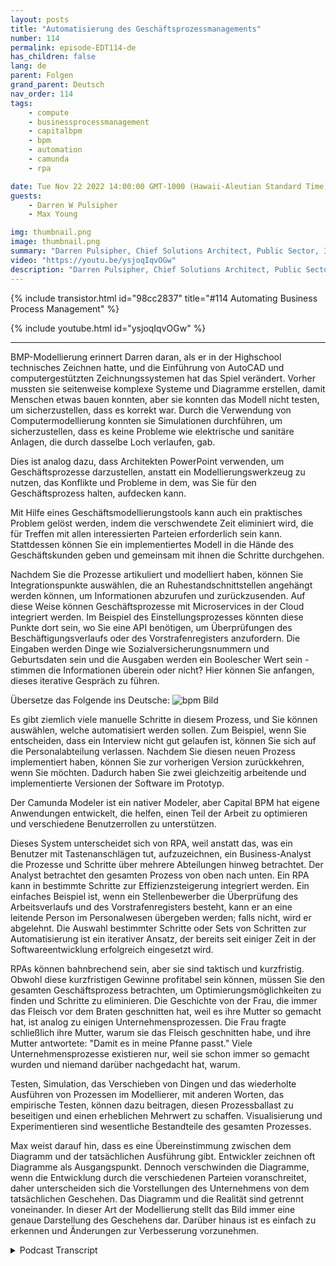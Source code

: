 ```yaml
---
layout: posts
title: "Automatisierung des Geschäftsprozessmanagements"
number: 114
permalink: episode-EDT114-de
has_children: false
lang: de
parent: Folgen
grand_parent: Deutsch
nav_order: 114
tags:
    - compute
    - businessprocessmanagement
    - capitalbpm
    - bpm
    - automation
    - camunda
    - rpa

date: Tue Nov 22 2022 14:00:00 GMT-1000 (Hawaii-Aleutian Standard Time)
guests:
    - Darren W Pulsipher
    - Max Young

img: thumbnail.png
image: thumbnail.png
summary: "Darren Pulsipher, Chief Solutions Architect, Public Sector, Intel, und Max Young, CEO von Capital BPM, diskutieren die Operationalisierung des Geschäftsprozessmanagements mit Modellierungsprogrammen."
video: "https://youtu.be/ysjoqIqvOGw"
description: "Darren Pulsipher, Chief Solutions Architect, Public Sector, Intel, und Max Young, CEO von Capital BPM, diskutieren die Operationalisierung des Geschäftsprozessmanagements mit Modellierungsprogrammen."
---
```


<div>
{% include transistor.html id="98cc2837" title="#114 Automating Business Process Management" %}

{% include youtube.html id="ysjoqIqvOGw" %}
</div>

---

BMP-Modellierung erinnert Darren daran, als er in der Highschool technisches Zeichnen hatte, und die Einführung von AutoCAD und computergestützten Zeichnungssystemen hat das Spiel verändert. Vorher mussten sie seitenweise komplexe Systeme und Diagramme erstellen, damit Menschen etwas bauen konnten, aber sie konnten das Modell nicht testen, um sicherzustellen, dass es korrekt war. Durch die Verwendung von Computermodellierung konnten sie Simulationen durchführen, um sicherzustellen, dass es keine Probleme wie elektrische und sanitäre Anlagen, die durch dasselbe Loch verlaufen, gab.

Dies ist analog dazu, dass Architekten PowerPoint verwenden, um Geschäftsprozesse darzustellen, anstatt ein Modellierungswerkzeug zu nutzen, das Konflikte und Probleme in dem, was Sie für den Geschäftsprozess halten, aufdecken kann.

Mit Hilfe eines Geschäftsmodellierungstools kann auch ein praktisches Problem gelöst werden, indem die verschwendete Zeit eliminiert wird, die für Treffen mit allen interessierten Parteien erforderlich sein kann. Stattdessen können Sie ein implementiertes Modell in die Hände des Geschäftskunden geben und gemeinsam mit ihnen die Schritte durchgehen.

Nachdem Sie die Prozesse artikuliert und modelliert haben, können Sie Integrationspunkte auswählen, die an Ruhestandschnittstellen angehängt werden können, um Informationen abzurufen und zurückzusenden. Auf diese Weise können Geschäftsprozesse mit Microservices in der Cloud integriert werden. Im Beispiel des Einstellungsprozesses könnten diese Punkte dort sein, wo Sie eine API benötigen, um Überprüfungen des Beschäftigungsverlaufs oder des Vorstrafenregisters anzufordern. Die Eingaben werden Dinge wie Sozialversicherungsnummern und Geburtsdaten sein und die Ausgaben werden ein Boolescher Wert sein - stimmen die Informationen überein oder nicht? Hier können Sie anfangen, dieses iterative Gespräch zu führen.

Übersetze das Folgende ins Deutsche: ![bpm Bild](./bpm.png)

Es gibt ziemlich viele manuelle Schritte in diesem Prozess, und Sie können auswählen, welche automatisiert werden sollen. Zum Beispiel, wenn Sie entscheiden, dass ein Interview nicht gut gelaufen ist, können Sie sich auf die Personalabteilung verlassen. Nachdem Sie diesen neuen Prozess implementiert haben, können Sie zur vorherigen Version zurückkehren, wenn Sie möchten. Dadurch haben Sie zwei gleichzeitig arbeitende und implementierte Versionen der Software im Prototyp.

Der Camunda Modeler ist ein nativer Modeler, aber Capital BPM hat eigene Anwendungen entwickelt, die helfen, einen Teil der Arbeit zu optimieren und verschiedene Benutzerrollen zu unterstützen.

Dieses System unterscheidet sich von RPA, weil anstatt das, was ein Benutzer mit Tastenanschlägen tut, aufzuzeichnen, ein Business-Analyst die Prozesse und Schritte über mehrere Abteilungen hinweg betrachtet. Der Analyst betrachtet den gesamten Prozess von oben nach unten. Ein RPA kann in bestimmte Schritte zur Effizienzsteigerung integriert werden. Ein einfaches Beispiel ist, wenn ein Stellenbewerber die Überprüfung des Arbeitsverlaufs und des Vorstrafenregisters besteht, kann er an eine leitende Person im Personalwesen übergeben werden; falls nicht, wird er abgelehnt. Die Auswahl bestimmter Schritte oder Sets von Schritten zur Automatisierung ist ein iterativer Ansatz, der bereits seit einiger Zeit in der Softwareentwicklung erfolgreich eingesetzt wird.

RPAs können bahnbrechend sein, aber sie sind taktisch und kurzfristig. Obwohl diese kurzfristigen Gewinne profitabel sein können, müssen Sie den gesamten Geschäftsprozess betrachten, um Optimierungsmöglichkeiten zu finden und Schritte zu eliminieren. Die Geschichte von der Frau, die immer das Fleisch vor dem Braten geschnitten hat, weil es ihre Mutter so gemacht hat, ist analog zu einigen Unternehmensprozessen. Die Frau fragte schließlich ihre Mutter, warum sie das Fleisch geschnitten habe, und ihre Mutter antwortete: "Damit es in meine Pfanne passt." Viele Unternehmensprozesse existieren nur, weil sie schon immer so gemacht wurden und niemand darüber nachgedacht hat, warum.

Testen, Simulation, das Verschieben von Dingen und das wiederholte Ausführen von Prozessen im Modellierer, mit anderen Worten, das empirische Testen, können dazu beitragen, diesen Prozessballast zu beseitigen und einen erheblichen Mehrwert zu schaffen. Visualisierung und Experimentieren sind wesentliche Bestandteile des gesamten Prozesses.

Max weist darauf hin, dass es eine Übereinstimmung zwischen dem Diagramm und der tatsächlichen Ausführung gibt. Entwickler zeichnen oft Diagramme als Ausgangspunkt. Dennoch verschwinden die Diagramme, wenn die Entwicklung durch die verschiedenen Parteien voranschreitet, daher unterscheiden sich die Vorstellungen des Unternehmens von dem tatsächlichen Geschehen. Das Diagramm und die Realität sind getrennt voneinander. In dieser Art der Modellierung stellt das Bild immer eine genaue Darstellung des Geschehens dar. Darüber hinaus ist es einfach zu erkennen und Änderungen zur Verbesserung vorzunehmen.



<details>
<summary> Podcast Transcript </summary>

<p></p>

</details>
